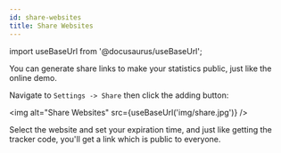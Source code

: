 ```yaml
---
id: share-websites
title: Share Websites
---
```


import useBaseUrl from '@docusaurus/useBaseUrl';

You can generate share links to make your statistics public, just like the online demo.

Navigate to `Settings -> Share` then click the adding button:

<img alt="Share Websites" src={useBaseUrl('img/share.jpg')} />

Select the website and set your expiration time, and just like getting the tracker code, you'll get a link which is public to everyone.
